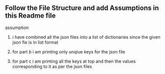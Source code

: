## Follow the File Structure and add Assumptions in this Readme file
assumption
   1. i have combined all the json files into a list of dictionaries since the given json fie is in list format

   2. for part b i am printing only unqiue keys for the json file

   3. for part c i am printing all the keys at top and then the values corresponding to it as per the json files
